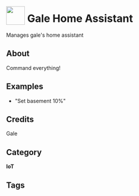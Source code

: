 # <img src="https://raw.githack.com/FortAwesome/Font-Awesome/master/svgs/solid/lightbulb.svg" card_color="#B300FF" width="50" height="50" style="vertical-align:bottom"/> Gale Home Assistant
Manages gale's home assistant

## About
Command everything!

## Examples
* "Set basement 10%"

## Credits
Gale

## Category
**IoT**

## Tags

